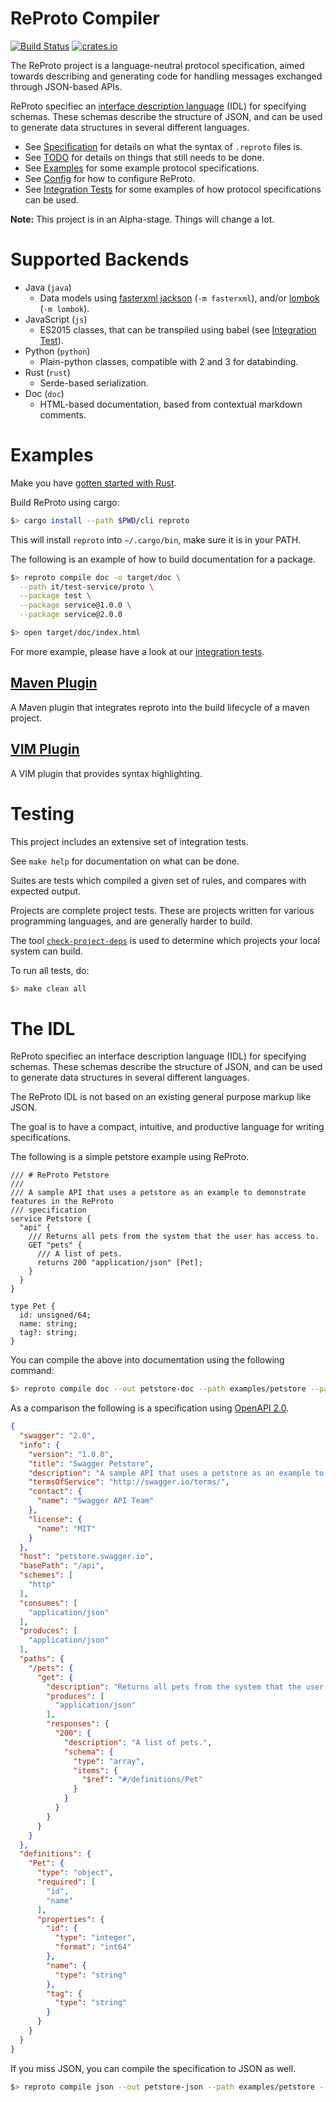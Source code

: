 # ReProto Compiler 
[![Build Status](https://travis-ci.org/reproto/reproto.svg?branch=master)](https://travis-ci.org/reproto/reproto)
[![crates.io](https://img.shields.io/crates/v/reproto.svg)](https://crates.io/crates/reproto)

The ReProto project is a language-neutral protocol specification, aimed towards describing and
generating code for handling messages exchanged through JSON-based APIs.

ReProto specifiec an [interface description language][idl] (IDL) for specifying schemas.
These schemas describe the structure of JSON, and can be used to generate data structures in
several different languages.

* See [Specification][spec] for details on what the syntax of `.reproto` files is.
* See [TODO][todo] for details on things that still needs to be done.
* See [Examples][examples] for some example protocol specifications.
* See [Config][config] for how to configure ReProto.
* See [Integration Tests][it] for some examples of how protocol specifications can be used.

**Note:** This project is in an Alpha-stage. Things will change a lot.

[idl]: #the-idl
[spec]: /doc/spec.md
[todo]: /doc/todo.md
[config]: /doc/config.md
[examples]: /examples
[it]: /it

# Supported Backends

* Java (`java`)
  * Data models using [fasterxml jackson][jackson] (`-m fasterxml`), and/or
    [lombok][lombok] (`-m lombok`).
* JavaScript (`js`)
  * ES2015 classes, that can be transpiled using babel (see [Integration Test][js-it]).
* Python (`python`)
  * Plain-python classes, compatible with 2 and 3 for databinding.
* Rust (`rust`)
  * Serde-based serialization.
* Doc (`doc`)
  * HTML-based documentation, based from contextual markdown comments.

[lombok]: https://projectlombok.org/
[jackson]: https://github.com/FasterXML/jackson-databind
[js-it]: /it/js

# Examples

Make you have [gotten started with Rust][rust-get-started].

Build ReProto using cargo:

```bash
$> cargo install --path $PWD/cli reproto
```

This will install `reproto` into `~/.cargo/bin`, make sure it is in your PATH.

The following is an example of how to build documentation for a package.

```bash
$> reproto compile doc -o target/doc \
  --path it/test-service/proto \
  --package test \
  --package service@1.0.0 \
  --package service@2.0.0

$> open target/doc/index.html
```

For more example, please have a look at our [integration tests][it].

[rust-get-started]: https://doc.rust-lang.org/book/getting-started.html
[it]: /it

## [Maven Plugin][maven-plugin]

A Maven plugin that integrates reproto into the build lifecycle of a maven project.

[maven-plugin]: https://github.com/reproto/reproto-maven-plugin

## [VIM Plugin][vim]

A VIM plugin that provides syntax highlighting.

[vim]: https://github.com/reproto/reproto-vim

# Testing

This project includes an extensive set of integration tests.

See `make help` for documentation on what can be done.

Suites are tests which compiled a given set of rules, and compares with expected output.

Projects are complete project tests.
These are projects written for various programming languages, and are generally harder to build.

The tool [`check-project-deps`](tools/check-project-deps) is used to determine
which projects your local system can build.

To run all tests, do:

```bash
$> make clean all
```

# The IDL

ReProto specifiec an interface description language (IDL) for specifying schemas.
These schemas describe the structure of JSON, and can be used to generate data structures in
several different languages.

The ReProto IDL is not based on an existing general purpose markup like JSON.

The goal is to have a compact, intuitive, and productive language for writing specifications.

The following is a simple petstore example using ReProto.

```
/// # ReProto Petstore
///
/// A sample API that uses a petstore as an example to demonstrate features in the ReProto
/// specification
service Petstore {
  "api" {
    /// Returns all pets from the system that the user has access to.
    GET "pets" {
      /// A list of pets.
      returns 200 "application/json" [Pet];
    }
  }
}

type Pet {
  id: unsigned/64;
  name: string;
  tag?: string;
}
```

You can compile the above into documentation using the following command:

```bash
$> reproto compile doc --out petstore-doc --path examples/petstore --package petstore@1.0.0
```

As a comparison the following is a specification using [OpenAPI 2.0][openapi-2].

```json
{
  "swagger": "2.0",
  "info": {
    "version": "1.0.0",
    "title": "Swagger Petstore",
    "description": "A sample API that uses a petstore as an example to demonstrate features in the swagger-2.0 specification",
    "termsOfService": "http://swagger.io/terms/",
    "contact": {
      "name": "Swagger API Team"
    },
    "license": {
      "name": "MIT"
    }
  },
  "host": "petstore.swagger.io",
  "basePath": "/api",
  "schemes": [
    "http"
  ],
  "consumes": [
    "application/json"
  ],
  "produces": [
    "application/json"
  ],
  "paths": {
    "/pets": {
      "get": {
        "description": "Returns all pets from the system that the user has access to",
        "produces": [
          "application/json"
        ],
        "responses": {
          "200": {
            "description": "A list of pets.",
            "schema": {
              "type": "array",
              "items": {
                "$ref": "#/definitions/Pet"
              }
            }
          }
        }
      }
    }
  },
  "definitions": {
    "Pet": {
      "type": "object",
      "required": [
        "id",
        "name"
      ],
      "properties": {
        "id": {
          "type": "integer",
          "format": "int64"
        },
        "name": {
          "type": "string"
        },
        "tag": {
          "type": "string"
        }
      }
    }
  }
}
```

If you miss JSON, you can compile the specification to JSON as well.

```bash
$> reproto compile json --out petstore-json --path examples/petstore --package petstore@1.0.0
```

[openapi-2]: https://github.com/OAI/OpenAPI-Specification
